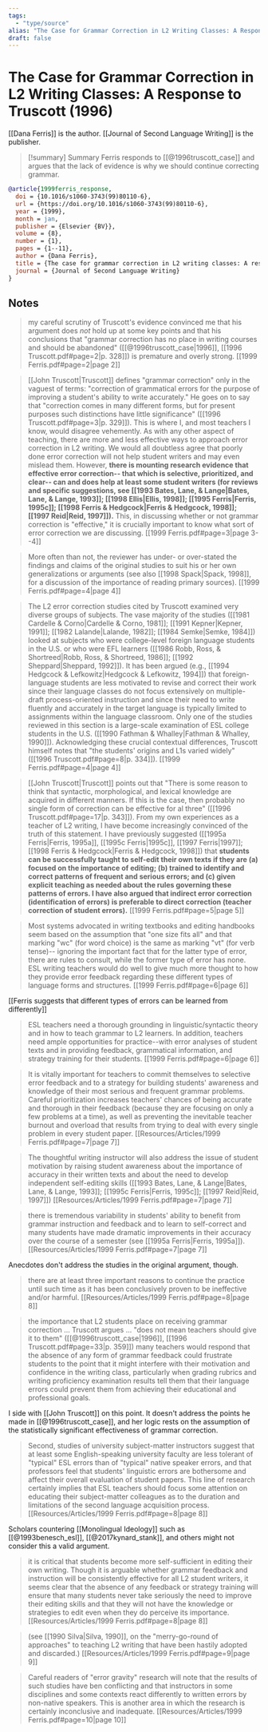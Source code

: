```yaml
---
tags:
  - "type/source"
alias: "The Case for Grammar Correction in L2 Writing Classes: A Response to Truscott (1996)"
draft: false
---
```

# The Case for Grammar Correction in L2 Writing Classes: A Response to Truscott (1996)

[[Dana Ferris]] is the author.
[[Journal of Second Language Writing]] is the publisher.

> [!summary] Summary
> Ferris responds to [[@1996truscott_case]] and argues that the lack of evidence is why we should continue correcting grammar.

```bibtex
@article{1999ferris_response,
  doi = {10.1016/s1060-3743(99)80110-6},
  url = {https://doi.org/10.1016/s1060-3743(99)80110-6},
  year = {1999},
  month = jan,
  publisher = {Elsevier {BV}},
  volume = {8},
  number = {1},
  pages = {1--11},
  author = {Dana Ferris},
  title = {The case for grammar correction in L2 writing classes: A response to truscott (1996)},
  journal = {Journal of Second Language Writing}
}
```
## Notes
> my careful scrutiny of Truscott's evidence convinced me that his argument does *not* hold up at some key points and that his conclusions that "grammar correction has no place in writing courses and should be abandoned" ([[@1996truscott_case|1996]], [[1996 Truscott.pdf#page=2|p. 328]]) is premature and overly strong. [[1999 Ferris.pdf#page=2|page 2]]

> [[John Truscott|Truscott]] defines "grammar correction" only in the vaguest of terms: "correction of grammatical errors for the purpose of improving a student's ability to write accurately." He goes on to say that "correction comes in many different forms, but for present purposes such distinctions have little significance" ([[1996 Truscott.pdf#page=3|p. 329]]). This is where I, and most teachers I know, would disagree vehemently. As with any other aspect of teaching, there are more and less effective ways to approach error correction in L2 writing. We would all doubtless agree that poorly done error correction will not help student writers and may even mislead them. However, **there is mounting research evidence that effective error correction-- that which is selective, prioritized, and clear-- can and does help at least some student writers (for reviews and specific suggestions, see [[1993 Bates, Lane, & Lange|Bates, Lane, & Lange, 1993]]; [[1998 Ellis|Ellis, 1998]]; [[1995 Ferris|Ferris, 1995c]]; [[1998 Ferris & Hedgcock|Ferris & Hedgcock, 1998]]; [[1997 Reid|Reid, 1997]]).** This, in discussing whether or not grammar correction is "effective," it is crucially important to know what sort of error correction we are discussing. [[1999 Ferris.pdf#page=3|page 3--4]] 

> More often than not, the reviewer has under- or over-stated the findings and claims of the original studies to suit his or her own generalizations or arguments (see also [[1998 Spack|Spack, 1998]], for a discussion of the importance of reading primary sources). [[1999 Ferris.pdf#page=4|page 4]]

> The L2 error correction studies cited by Truscott examined very diverse groups of subjects. The vase majority of the studies ([[1981 Cardelle & Corno|Cardelle & Corno, 1981]]; [[1991 Kepner|Kepner, 1991]]; [[1982 Lalande|Lalande, 1982]]; [[1984 Semke|Semke, 1984]]) looked at subjects who were college-level foreign language students in the U.S. or who were EFL learners ([[1986 Robb, Ross, & Shortreed|Robb, Ross, & Shortreed, 1986]]; [[1992 Sheppard|Sheppard, 1992]]). It has been argued (e.g., [[1994 Hedgcock & Lefkowitz|Hedgcock & Lefkowitz, 1994]]) that foreign-language students are less motivated to revise and correct their work since their language classes do not focus extensively on multiple-draft process-oriented instruction and since their need to write fluently and accurately in the target language is typically limited to assignments within the language classroom. Only one of the studies reviewed in this section is a large-scale examination of ESL college students in the U.S. ([[1990 Fathman & Whalley|Fathman & Whalley, 1990]]). Acknowledging these crucial contextual differences, Truscott himself notes that "the students' origins and L1s varied widely" ([[1996 Truscott.pdf#page=8|p. 334]]). [[1999 Ferris.pdf#page=4|page 4]]

> [[John Truscott|Truscott]] points out that "There is some reason to think that syntactic, morphological, and lexical knowledge are acquired in different manners. If this is the case, then probably no single form of correction can be effective for al three" ([[1996 Truscott.pdf#page=17|p. 343]]). From my own experiences as a teacher of L2 writing, I have become increasingly convinced of the truth of this statement. I have previously suggested ([[1995a Ferris|Ferris, 1995a]], [[1995c Ferris|1995c]], [[1997 Ferris|1997]]; [[1998 Ferris & Hedgcock|Ferris & Hedgcock, 1998]]) that **students can be successfully taught to self-edit their own texts if they are (a) focused on the importance of editing; (b) trained to identify and correct patterns of frequent and serious errors; and (c) given explicit teaching as needed about the rules governing these patterns of errors. I have also argued that indirect error correction (identification of errors) is preferable to direct correction (teacher correction of student errors).** [[1999 Ferris.pdf#page=5|page 5]]

> Most systems advocated in writing textbooks and editing handbooks seem based on the assumption that "one size fits all" and that marking "wc" (for word choice) is the same as marking "vt" (for verb tense)-- ignoring the important fact that for the latter type of error, there are rules to consult, while the former type of error has none. ESL writing teachers would do well to give much more thought to how they provide error feedback regarding these different types of language forms and structures. [[1999 Ferris.pdf#page=6|page 6]]

[[Ferris suggests that different types of errors can be learned from differently]]

> ESL teachers need a thorough grounding in linguistic/syntactic theory and in how to teach grammar to L2 learners. In addition, teachers need ample opportunities for practice--with error analyses of student texts and in providing feedback, grammatical information, and strategy training for their students. [[1999 Ferris.pdf#page=6|page 6]]

> It is vitally important for teachers to commit themselves to selective error feedback and to a strategy for building students' awareness and knowledge of their most serious and frequent grammar problems. Careful prioritization increases teachers' chances of being accurate and thorough in their feedback (because they are focusing on only a few problems at a time), as well as preventing the inevitable teacher burnout and overload that results from trying to deal with every single problem in every student paper. [[Resources/Articles/1999 Ferris.pdf#page=7|page 7]]

> The thoughtful writing instructor will also address the issue of student motivation by raising student awareness about the importance of accuracy in their written texts and about the need to develop independent self-editing skills ([[1993 Bates, Lane, & Lange|Bates, Lane, & Lange, 1993]]; [[1995c Ferris|Ferris, 1995c]]; [[1997 Reid|Reid, 1997]]) [[Resources/Articles/1999 Ferris.pdf#page=7|page 7]]

> there is tremendous variability in students' ability to benefit from grammar instruction and feedback and to learn to self-correct and many students have made dramatic improvements in their accuracy over the course of a semester (see [[1995a Ferris|Ferris, 1995a]]). [[Resources/Articles/1999 Ferris.pdf#page=7|page 7]]

Anecdotes don't address the studies in the original argument, though.

> there are at least three important reasons to continue the practice until such time as it has been conclusively proven to be ineffective and/or harmful. [[Resources/Articles/1999 Ferris.pdf#page=8|page 8]]

> the importance that L2 students place on receiving grammar correction ... Truscott argues ... "does not mean teachers should give it to them" ([[@1996truscott_case|1996]], [[1996 Truscott.pdf#page=33|p. 359]]) many teachers would respond that the absence of any form of grammar feedback could frustrate students to the point that it might interfere with their motivation and confidence in the writing class, particularly when grading rubrics and writing proficiency examination results tell them that their language errors could prevent them from achieving their educational and professional goals. 

I side with [[John Truscott]] on this point. It doesn't address the points he made in [[@1996truscott_case]], and her logic rests on the assumption of the statistically significant effectiveness of grammar correction.

> Second, studies of university subject-matter instructors suggest that at least some English-speaking university faculty are less tolerant of "typical" ESL errors than of "typical" native speaker errors, and that professors feel that students' linguistic errors are bothersome and affect their overall evaluation of student papers. This line of research certainly implies that ESL teachers should focus some attention on educating their subject-matter colleagues as to the duration and limitations of the second language acquisition process. [[Resources/Articles/1999 Ferris.pdf#page=8|page 8]]

Scholars countering [[Monolingual Ideology]] such as [[@1993benesch_esl]], [[@2017kynard_stank]], and others might not consider this a valid argument.

> it is critical that students become more self-sufficient in editing their own writing. Though it is arguable whether grammar feedback and instruction will be consistently effective for all L2 student writers, it seems clear that the absence of any feedback or strategy training will ensure that many students never take seriously the need to improve their editing skills and that they will not have the knowledge or strategies to edit even when they do perceive its importance. [[Resources/Articles/1999 Ferris.pdf#page=8|page 8]]

> (see [[1990 Silva|Silva, 1990]], on the "merry-go-round of approaches" to teaching L2 writing that have been hastily adopted and discarded.) [[Resources/Articles/1999 Ferris.pdf#page=9|page 9]]

> Careful readers of "error gravity" research will note that the results of such studies have ben conflicting and that instructors in some disciplines and some contexts react differently to written errors by non-native speakers. This is another area in which the research is certainly inconclusive and inadequate. [[Resources/Articles/1999 Ferris.pdf#page=10|page 10]]

